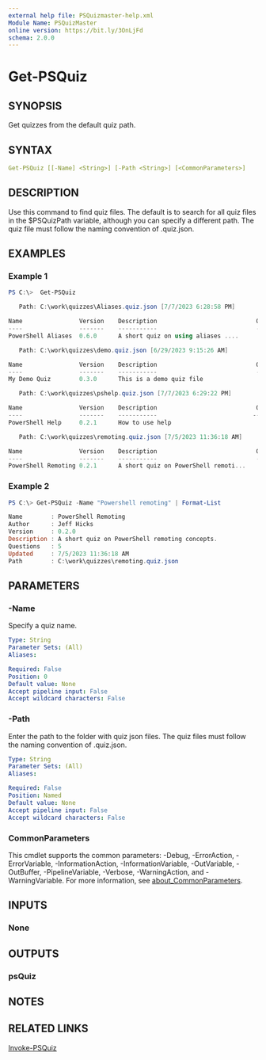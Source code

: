 ```yaml
---
external help file: PSQuizmaster-help.xml
Module Name: PSQuizMaster
online version: https://bit.ly/3OnLjFd
schema: 2.0.0
---
```


# Get-PSQuiz

## SYNOPSIS

Get quizzes from the default quiz path.

## SYNTAX

```yaml
Get-PSQuiz [[-Name] <String>] [-Path <String>] [<CommonParameters>]
```

## DESCRIPTION

Use this command to find quiz files. The default is to search for all quiz files in the $PSQuizPath variable, although you can specify a different path. The quiz file must follow the naming convention of <shortname>.quiz.json.

## EXAMPLES

### Example 1

```powershell
PS C:\>  Get-PSQuiz

   Path: C:\work\quizzes\Aliases.quiz.json [7/7/2023 6:28:58 PM]

Name                Version    Description                            Questions
----                -------    -----------                            ---------
PowerShell Aliases  0.6.0      A short quiz on using aliases ....             3

   Path: C:\work\quizzes\demo.quiz.json [6/29/2023 9:15:26 AM]

Name                Version    Description                            Questions
----                -------    -----------                            ---------
My Demo Quiz        0.3.0      This is a demo quiz file                       7

   Path: C:\work\quizzes\pshelp.quiz.json [7/7/2023 6:29:22 PM]

Name                Version    Description                            Questions
----                -------    -----------                           ---------
PowerShell Help     0.2.1      How to use help                                2

   Path: C:\work\quizzes\remoting.quiz.json [7/5/2023 11:36:18 AM]

Name                Version    Description                            Questions
----                -------    -----------                            ---------
PowerShell Remoting 0.2.1      A short quiz on PowerShell remoti...       .   5
```

### Example 2

```powershell
PS C:\> Get-PSQuiz -Name "Powershell remoting" | Format-List

Name        : PowerShell Remoting
Author      : Jeff Hicks
Version     : 0.2.0
Description : A short quiz on PowerShell remoting concepts.
Questions   : 5
Updated     : 7/5/2023 11:36:18 AM
Path        : C:\work\quizzes\remoting.quiz.json
```

## PARAMETERS

### -Name

Specify a quiz name.

```yaml
Type: String
Parameter Sets: (All)
Aliases:

Required: False
Position: 0
Default value: None
Accept pipeline input: False
Accept wildcard characters: False
```

### -Path

Enter the path to the folder with quiz json files. The quiz files must follow the naming convention of <shortname>.quiz.json.

```yaml
Type: String
Parameter Sets: (All)
Aliases:

Required: False
Position: Named
Default value: None
Accept pipeline input: False
Accept wildcard characters: False
```

### CommonParameters

This cmdlet supports the common parameters: -Debug, -ErrorAction, -ErrorVariable, -InformationAction, -InformationVariable, -OutVariable, -OutBuffer, -PipelineVariable, -Verbose, -WarningAction, and -WarningVariable. For more information, see [about_CommonParameters](http://go.microsoft.com/fwlink/?LinkID=113216).

## INPUTS

### None

## OUTPUTS

### psQuiz

## NOTES

## RELATED LINKS

[Invoke-PSQuiz](Invoke-PSQuiz.md)
